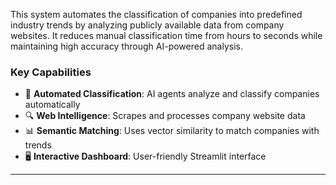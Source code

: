 This system automates the classification of companies into predefined industry trends by analyzing publicly available data from company websites. It reduces manual classification time from hours to seconds while maintaining high accuracy through AI-powered analysis.

### Key Capabilities

- 🤖 **Automated Classification**: AI agents analyze and classify companies automatically
- 🔍 **Web Intelligence**: Scrapes and processes company website data
- 📊 **Semantic Matching**: Uses vector similarity to match companies with trends
- 🖥️ **Interactive Dashboard**: User-friendly Streamlit interface

---
